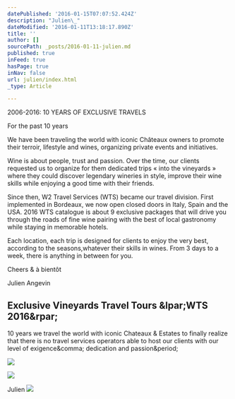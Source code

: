 ```yaml
---
datePublished: '2016-01-15T07:07:52.424Z'
description: "Julien\_"
dateModified: '2016-01-11T13:18:17.890Z'
title: ''
author: []
sourcePath: _posts/2016-01-11-julien.md
published: true
inFeed: true
hasPage: true
inNav: false
url: julien/index.html
_type: Article

---
```

> 

2006-2016:
10 YEARS OF EXCLUSIVE TRAVELS

For
the past 10 years

We
have been traveling the world with iconic Châteaux owners to promote their
terroir, lifestyle and wines, organizing private events and initiatives.

Wine
is about people, trust and passion. Over the time, our clients requested us to
organize for them dedicated trips « into the vineyards » where they
could discover legendary wineries in style, improve their wine skills while
enjoying a good time with their friends.

Since then, W2 Travel Services (WTS)
became our travel division. First implemented in Bordeaux, we now open closed
doors in Italy, Spain and the USA. 2016 WTS catalogue is about 9 exclusive
packages that will drive you through the roads of fine wine pairing with the
best of local gastronomy while staying in memorable hotels.

Each location, each trip is designed for clients to enjoy the very best, according to the seasons,whatever their skills in wines. From 3 days to a week, there
is anything in between for you. 

Cheers & à bientôt 

Julien Angevin

<article style=""><h1>Exclusive Vineyards Travel Tours &amp;lpar;WTS 2016&amp;rpar;</h1><p>10 years we travel the world with iconic Chateaux &amp; Estates to finally realize that there is no travel services operators able to host our clients with our level of exigence&amp;comma; dedication and passion&amp;period;</p><img src="https://media.licdn.com/mpr/mpr/AAEAAQAAAAAAAAWeAAAAJGNlM2FjOTBjLWI4MzctNDZkMS04MGE0LTg5OGJjODcxZDQ3MQ.jpg" /></article>

![](https://the-grid-user-content.s3-us-west-2.amazonaws.com/6d0094bd-e9b4-485a-857b-f4e3aff28bee.jpg)

Julien ![](https://the-grid-user-content.s3-us-west-2.amazonaws.com/33c2daeb-0fc3-4a7c-8161-181baa5b0d90.jpg)